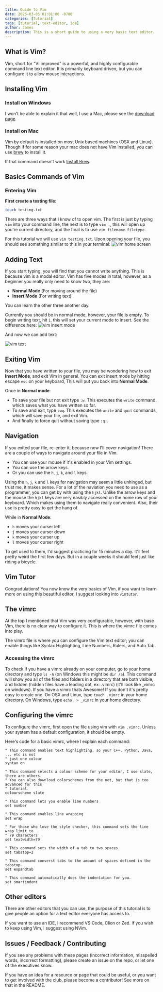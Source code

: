 ```yaml
---
title: Guide to Vim
date: 2025-03-05 01:01:00 -0700 
categories: [Tutorial]
tags: [tutorial, text-editor, ide]
author: James
description: This is a short guide to using a very basic text editor.
---
```


## What is Vim?

Vim, short for "Vi improved" is a powerful, and highly configurable
command line text editor. It is primarily keyboard driven, but you
can configure it to allow mouse interactions.

## Installing Vim

### Install on Windows

I won't be able to explain it that well, I use a Mac, please see the [download page](https://www.vim.org/download.php).

### Install on Mac

Vim by default is installed on most Unix based machines (OSX and Linux). Though
if for some reason your mac does not have Vim installed, you can use [brew](https://formulae.brew.sh/formula/vim)
to install it.

If that command doesn't work [Install Brew](https://brew.sh/).

## Basics Commands of Vim

### Entering Vim

**First create a testing file:**

```zsh
touch testing.txt
```

There are three ways that I know of to open vim. The first is just by typing `vim`
into your command line, the next is to type `vim .`, this will open up you're
current directory, and the final is to use `vim filename.filetype`.

For this tutorial we will use `vim testing.txt`. Upon opening your file, you should
see something similar to this in your terminal: ![vim home screen](../assets/vim-pics/vim_home.png)

## Adding Text

If you start typing, you will find that you cannot write anything. This is
because vim is a modal editor. Vim has five modes in total, however, as a beginner
you really only need to know two, they are:

- **Normal Mode** (For moving around the file)
- **Insert Mode** (For writing text)

You can learn the other three another day.

Currently you should be in normal mode, however, your file is empty. To begin writing
text, hit `i`, this will set your current mode to insert. See the difference here:
![vim insert mode](../assets/vim-pics/vim_insert.png)

And now we can add text:

![vim text](../assets/vim-pics/vim_text2.png)

## Exiting Vim

Now that you have written to your file, you may be wondering how to exit **Insert
Mode**, and exit Vim in general. You can exit insert mode by hitting escape `esc`
on your keyboard, This will put you back into **Normal Mode**.

Once in **Normal mode**:

- To save your file but not exit type `:w`. This executes the `write` command,
which saves what you have written so far.
- To save and exit, type `:wq`. This executes the `write` and `quit` commands,
which will save your file, and exit Vim.
- And finally to force quit without saving type `:q!`.

## Navigation

If you exited your file, re-enter it, because now I'll cover navigation! There
are a couple of ways to navigate around your file in Vim.

- You can use your mouse if it's enabled in your Vim settings.
- You can use the arrow keys.
- Or you can use the `h`, `j`, `k`, and `l` keys.

Using the `h`, `j`, `k` and `l` keys for navigation may seem a little unhinged,
but trust me, it makes sense. For a lot of the naviation you need to use as a
programmer, you can get by with using the `hjkl`. Unlike the arrow keys and the mouse
the `hjkl` keys are very easibly accessed on the home row of your keyboard. Which
makes using them to navigate really convenient. Also, their use is pretty easy
to get the hang of.

While in **Normal Mode**:

- `h` moves your curser left
- `j` moves your curser down
- `k` moves your curser up
- `l` moves your curser right

To get used to them, I'd suggest practicing for 15 minutes a day. It'll feel pretty
weird the first few days. But in a couple weeks it should feel just like riding a
bicycle.

## Vim Tutor

Congradulations! You now know the very basics of Vim, if you want to learn
more on using this beautiful editor, I suggest looking into `vimtutor`.

## The vimrc

At the top I mentioned that Vim was very configurable, however, with base Vim,
there is no clear way to configure it. This is where the vimrc file comes into play.

The vimrc file is where you can configure the Vim text editor; you can enable things
like Syntax Highlighting, Line Numbers, Rulers, and Auto Tab.

### Accessing the vimrc

To check if you have a vimrc already on your computer, go to your home directory
and type `ls -A` (on Windows this might be `dir /a`). This command will show you
all of the files and folders in a directory that are both visible, and hidden
(hidden files have a leading dot, ex: .vimrc) (it'll look like _vimrc on windows).
If you have a vimrc thats Awesome! If you don't it's pretty easy to create one.
On OSX and Linux, type `touch .vimrc` in your home directory. On Windows, type
`echo. > _vimrc` in your home directory.

## Configuring the vimrc

To configure the vimrc, first open the file using vim with `vim .vimrc`. Unless your
system has a default configuration, it should be empty.

Here's code for a basic vimrc, where I explain each command:

```vim
" This command enables text highlighting, so your C++, Python, Java, ... etc is not
" just one colour
syntax on

" This command selects a colour scheme for your editor, I use slate, there are others.
" You can also download colorschemes from the net, but that is too advanced for this
" tutorial.
colourscheme slate

" This command lets you enable line numbers
set number

" This command enables line wrapping
set wrap

" For those who love the style checker, this command sets the line wrap limit to
" 79 characters
set textwidth=79

" This command sets the width of a tab to two spaces.
set tabstop=2

" This command converst tabs to the amount of spaces defined in the tabstop.
set expandtab

" This command automatically does the indentation for you.
set smartindent
```

## Other editors

There are other editors that you can use, the purpose of this tutorial is to
give people an option for a text editor everyone has access to.

If you want to use an IDE, I recommend VS Code, Clion or Zed. If you wish to
keep using Vim, I suggest using NVim.

## Issues / Feedback / Contributing

If you see any problems with these pages (incorrect information, misspelled
words, incorrect formatting), please create an issue on the repo, or let one
of the executives know.

If you have an idea for a resource or page that could be useful, or you want
to get involved with the club, please become a contributor! See more on that
in the README.
